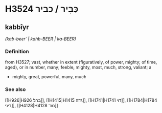 # H3524 כַּבִּיר / כביר

## kabbîyr

_(kab-beer' | kahb-BEER | ka-BEER)_

### Definition

from H3527; vast, whether in extent (figuratively, of power, mighty; of time, aged), or in number, many; feeble, mighty, most, much, strong, valiant; a

- mighty, great, powerful, many, much

### See also

[[H926|H926 בהל]], [[H1415|H1415 גדה]], [[H1741|H1741 דוי]], [[H1784|H1784 דיני]], [[H4128|H4128 מוד]]
